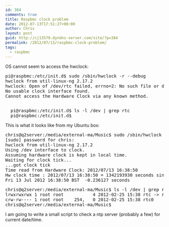 ```yaml
---
id: 384
comments: true
title: Raspbmc clock problem
date: 2012-07-13T17:51:27+00:00
author: Chris
layout: post
guid: http://cj13579.dyndns-server.com/site/?p=384
permalink: /2012/07/13/raspbmc-clock-problem/
tags:
  - raspbmc
---
```

OS cannot seem to access the hwclock:

<pre>pi@raspbmc:/etc/init.d$ sudo /sbin/hwclock -r --debug
hwclock from util-linux-ng 2.17.2
hwclock: Open of /dev/rtc failed, errno=2: No such file or directory.
No usable clock interface found.
Cannot access the Hardware Clock via any known method.</pre>

<pre><div id="_mcePaste">
  pi@raspbmc:/etc/init.d$ ls -l /dev | grep rtc
  pi@raspbmc:/etc/init.d$
</div></pre>

This is what it looks like from my Ubuntu box:

<pre>chris@q2server:/media/external-ma/Music$ sudo /sbin/hwclock -r --debug
[sudo] password for chris:
hwclock from util-linux-ng 2.17.2
Using /dev interface to clock.
Assuming hardware clock is kept in local time.
Waiting for clock tick...
...got clock tick
Time read from Hardware Clock: 2012/07/13 16:38:50
Hw clock time : 2012/07/13 16:38:50 = 1342193930 seconds since 1969
Fri 13 Jul 2012 16:38:50 BST  -0.236127 seconds</pre>

<pre>chris@q2server:/media/external-ma/Music$ ls -l /dev | grep rtc
lrwxrwxrwx 1 root root           4 2012-02-25 15:38 rtc -&gt; rtc0
crw-rw---- 1 root root    254,   0 2012-02-25 15:38 rtc0
chris@q2server:/media/external-ma/Music$</pre>

I am going to write a small script to check a ntp server (probably a few) for current date/time.
